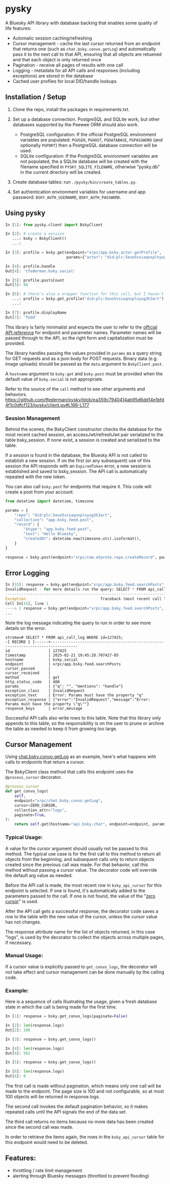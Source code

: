 # pysky
A Bluesky API library with database backing that enables some quality of life features:

* Automatic session caching/refreshing
* Cursor management - cache the last cursor returned from an endpoint that returns one (such as `chat.bsky.convo.getLog`) and automatically pass it to the next call to that API, ensuring that all objects are retuened and that each object is only returned once
* Pagination - receive all pages of results with one call
* Logging - metadata for all API calls and responses (including exceptions) are stored in the database
* Cached user profiles for local DID/handle lookups

## Installation / Setup

1. Clone the repo, install the packages in requirements.txt.

2. Set up a database connection. PostgreSQL and SQLite work, but other databases supported by the Peewee ORM should also work.

    * PostgreSQL configuration: If the official PostgreSQL environment variables are populated: `PGUSER`, `PGHOST`, `PGDATABASE`, `PGPASSWORD` (and optionally `PGPORT`) then a PostgreSQL database connection will be used.
    * SQLite configuration: If the PostgreSQL environment variables are not populated, the a SQLite database will be created with the filename specified in `PYSKY_SQLITE_FILENAME`, otherwise "pysky.db" in the current directory will be created.

3. Create database tables: run `./pysky/bin/create_tables.py`.

4. Set authentication environment variables for username and app password: `BSKY_AUTH_USERNAME`, `BSKY_AUTH_PASSWORD`.

## Using pysky

```python
In [1]: from pysky.client import BskyClient

In [2]: # create a session
   ...: bsky = BskyClient()
   ...: 

In [3]: profile = bsky.get(endpoint="xrpc/app.bsky.actor.getProfile",
                           params={"actor": "did:plc:5euo5vsiaqnxplnyug3k3art"})

In [4]: profile.handle
Out[4]: 'tfederman.bsky.social'

In [5]: profile.postsCount
Out[5]: 88

In [6]: # there's also a wrapper function for this call, but I haven't created many of these
   ...: profile = bsky.get_profile("did:plc:5euo5vsiaqnxplnyug3k3art")
   ...: 

In [7]: profile.displayName
Out[7]: 'Todd'
```

This library is fairly minimalist and expects the user to refer to the [official API reference](https://docs.bsky.app/docs/category/http-reference) for endpoint and parameter names. Parameter names will be passed through to the API, so the right form and capitalization must be provided.

The library handles passing the values provided in `params` as a query string for GET requests and as a json body for POST requests. Binary data (e.g. image uploads) should be passed as the `data` argument to `BskyClient.post`.

A `hostname` argument to `bsky.get` and `bsky.post` must be provided when the default value of `bsky.social` is not appropriate.

Refer to the source of the `call` method to see other arguments and behaviors. https://github.com/tfederman/pysky/blob/ea359c7940414ab95d6dd14e1bfd4f1c0dfcf123/pysky/client.py#L166-L177

### Session Management

Behind the scenes, the BskyClient constructor checks the database for the most recent cached session, an accessJwt/refreshJwt pair serialized to the table bsky_session. If none exist, a session is created and serialized to the table.

If a session is found in the database, the Bluesky API is not called to establish a new session. If on the first (or any subsequent) use of this session the API responds with an `ExpiredToken` error, a new session is established and saved to bsky_session. The API call is automatically repeated with the new token.

You can also call `bsky.post` for endpoints that require it. This code will create a post from your account:

```python
from datetime import datetime, timezone

params = {
    "repo": "did:plc:5euo5vsiaqnxplnyug3k3art",
    "collection": "app.bsky.feed.post",
    "record": {
        "$type": "app.bsky.feed.post",
        "text": "Hello Bluesky",
        "createdAt": datetime.now(timezone.utc).isoformat(),
    }
}

response = bsky.post(endpoint="xrpc/com.atproto.repo.createRecord", params=params)
```

## Error Logging


```python
In [15]: response = bsky.get(endpoint="xrpc/app.bsky.feed.searchPosts", params={"q": "", "mentions": "handle"})
InvalidRequest - for more details run the query: SELECT * FROM api_call_log WHERE id=127425;
---------------------------------------------------------------------------
Exception                                 Traceback (most recent call last)
Cell In[15], line 1
----> 1 response = bsky.get(endpoint="xrpc/app.bsky.feed.searchPosts", params={"q": "", "mentions": "handle"})
...
```

Note the log message indicating the query to run in order to see more details on the error.

```
stroma=# SELECT * FROM api_call_log WHERE id=127425;
-[ RECORD 1 ]------+----------------------------------------------------------------------------------
id                 | 127425
timestamp          | 2025-02-21 19:45:28.707427-05
hostname           | bsky.social
endpoint           | xrpc/app.bsky.feed.searchPosts
cursor_passed      |
cursor_received    |
method             | get
http_status_code   | 400
params             | {"q": "", "mentions": "handle"}
exception_class    | InvalidRequest
exception_text     | Error: Params must have the property "q"
exception_response | {"error":"InvalidRequest","message":"Error: Params must have the property \"q\""}
response_keys      | error,message
```

Successful API calls also write rows to this table. Note that this library only appends to this table, so the responsibility is on the user to prune or archive the table as needed to keep it from growing too large.

## Cursor Management

Using [chat.bsky.convo.getLog](https://docs.bsky.app/docs/api/chat-bsky-convo-get-log) as an example, here's what happens with calls to endpoints that return a cursor.

The BskyClient class method that calls this endpoint uses the `@process_cursor` decorator.

```python
@process_cursor
def get_convo_logs(
    self,
    endpoint="xrpc/chat.bsky.convo.getLog",
    cursor=ZERO_CURSOR,
    collection_attr="logs",
    paginate=True,
):
    return self.get(hostname="api.bsky.chat", endpoint=endpoint, params={"cursor": cursor})
```

### Typical Usage: 

A value for the cursor argument should usually not be passed to this method. The typical use case is for the first call to this method to return all objects from the beginning, and subsequent calls only to return objects created since the previous call was made. For that behavior, call this method without passing a cursor value. The decorator code will override the default arg value as needed.

Before the API call is made, the most recent row in `bsky_api_cursor` for this endpoint is selected. If one is found, it's automatically added to the parameters passed to the call. If one is not found, the value of the "[zero cursor](https://github.com/bluesky-social/atproto/issues/2760#issuecomment-2316325455)" is used.

After the API call gets a successful response, the decorator code saves a row to the table with the new value of the cursor, unless the cursor value has not changes.

The response attribute name for the list of objects returned, in this case "logs", is used by the decorator to collect the objects across multiple pages, if necessary.

### Manual Usage:

If a cursor value is explicitly passed to `get_convo_logs`, the decorator will not take effect and cursor management can be done manually by the calling code. 

### Example:

Here is a sequence of calls illustrating the usage, given a fresh database state in which the call is being made for the first time.

```python
In [1]: response = bsky.get_convo_logs(paginate=False)

In [2]: len(response.logs)
Out[2]: 100

In [3]: response = bsky.get_convo_logs()

In [4]: len(response.logs)
Out[4]: 562

In [5]: response = bsky.get_convo_logs()

In [6]: len(response.logs)
Out[6]: 0
```

The first call is made without pagination, which means only one call will be made to the endpoint. The page size is 100 and not configurable, so at most 100 objects will be returned in response.logs.

The second call invokes the default pagination behavior, so it makes repeated calls until the API signals the end of the data set.

The third call returns no items because no more data has been created since the second call was made.

In order to retrieve the items again, the rows in the `bsky_api_cursor` table for this endpoint would need to be deleted.

## Features:

   * throttling / rate limit management
   * alerting through Bluesky messages (throttled to prevent flooding)

